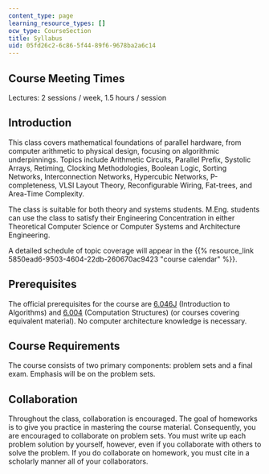 ```yaml
---
content_type: page
learning_resource_types: []
ocw_type: CourseSection
title: Syllabus
uid: 05fd26c2-6c86-5f44-89f6-9678ba2a6c14
---
```


Course Meeting Times
--------------------

Lectures: 2 sessions / week, 1.5 hours / session

Introduction
------------

This class covers mathematical foundations of parallel hardware, from computer arithmetic to physical design, focusing on algorithmic underpinnings. Topics include Arithmetic Circuits, Parallel Prefix, Systolic Arrays, Retiming, Clocking Methodologies, Boolean Logic, Sorting Networks, Interconnection Networks, Hypercubic Networks, P-completeness, VLSI Layout Theory, Reconfigurable Wiring, Fat-trees, and Area-Time Complexity.

The class is suitable for both theory and systems students. M.Eng. students can use the class to satisfy their Engineering Concentration in either Theoretical Computer Science or Computer Systems and Architecture Engineering.

A detailed schedule of topic coverage will appear in the {{% resource_link 5850ead6-9503-4604-22db-260670ac9423 "course calendar" %}}.

Prerequisites
-------------

The official prerequisites for the course are [6.046J](/courses/6-046j-introduction-to-algorithms-sma-5503-fall-2005) (Introduction to Algorithms) and [6.004](/courses/6-004-computation-structures-spring-2009) (Computation Structures) (or courses covering equivalent material). No computer architecture knowledge is necessary.

Course Requirements
-------------------

The course consists of two primary components: problem sets and a final exam. Emphasis will be on the problem sets.

Collaboration
-------------

Throughout the class, collaboration is encouraged. The goal of homeworks is to give you practice in mastering the course material. Consequently, you are encouraged to collaborate on problem sets. You must write up each problem solution by yourself, however, even if you collaborate with others to solve the problem. If you do collaborate on homework, you must cite in a scholarly manner all of your collaborators.